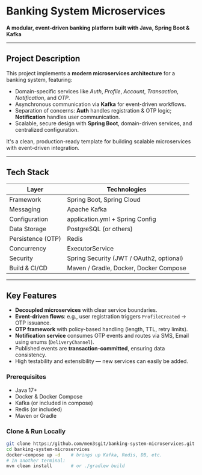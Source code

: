 #  Banking System Microservices

**A modular, event-driven banking platform built with Java, Spring Boot & Kafka**

---

##  Project Description

This project implements a **modern microservices architecture** for a banking system, featuring:

- Domain-specific services like *Auth*, *Profile*, *Account*, *Transaction*, *Notification*, and *OTP*.
- Asynchronous communication via **Kafka** for event-driven workflows.
- Separation of concerns: **Auth** handles registration & OTP logic; **Notification** handles user communication.
- Scalable, secure design with **Spring Boot**, domain-driven services, and centralized configuration.

It's a clean, production-ready template for building scalable microservices with event-driven integration.

---

##  Tech Stack

| Layer                 | Technologies |
|----------------------|--------------|
| Framework             | Spring Boot, Spring Cloud |
| Messaging             | Apache Kafka | RabbitMQ
| Configuration         | application.yml + Spring Config |
| Data Storage          | PostgreSQL (or others) |
| Persistence (OTP)     | Redis |
| Concurrency           | ExecutorService |
| Security              | Spring Security (JWT / OAuth2, optional) |
| Build & CI/CD         | Maven / Gradle, Docker, Docker Compose |

---

##  Key Features

- **Decoupled microservices** with clear service boundaries.
- **Event-driven flows**: e.g., user registration triggers `ProfileCreated` → OTP issuance.
- **OTP framework** with policy-based handling (length, TTL, retry limits).
- **Notification service** consumes OTP events and routes via SMS, Email using enums (`DeliveryChannel`).
- Published events are **transaction-committed**, ensuring data consistency.
- High testability and extensibility — new services can easily be added.




### Prerequisites
- Java 17+
- Docker & Docker Compose
- Kafka (or included in compose)
- Redis (or included)
- Maven or Gradle

### Clone & Run Locally
```bash
git clone https://github.com/men3sgit/banking-system-microservices.git
cd banking-system-microservices
docker-compose up -d    # brings up Kafka, Redis, DB, etc.
# In another terminal:
mvn clean install       # or ./gradlew build
